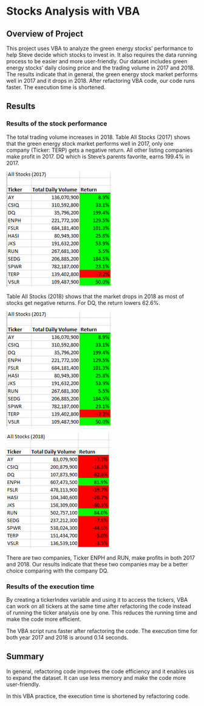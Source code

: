 # Stocks Analysis with VBA

## Overview of Project

This project uses VBA to analyze the green energy stocks’ performance to help Steve decide which stocks to invest in. It also requires the data running process to be easier and more user-friendly. Our dataset includes green energy stocks’ daily closing price and the trading volume in 2017 and 2018. The results indicate that in general, the green energy stock market performs well in 2017 and it drops in 2018. After refactoring VBA code, our code runs faster. The execution time is shortened.

## Results

### Results of the stock performance

The total trading volume increases in 2018. Table All Stocks (2017) shows that the green energy stock market performs well in 2017, only one company (Ticker: TERP) gets a negative return. All other listing companies make profit in 2017. DQ which is Steve’s parents favorite, earns 199.4% in 2017. 

![](Results/All_Stocks_2017.png)

Table All Stocks (2018) shows that the market drops in 2018 as most of stocks get negative returns. For DQ, the return lowers 62.6%. 

<img src="Results/All_Stocks_2017.png">

![](Results/All_Stocks_2018.png)

There are two companies, Ticker ENPH and RUN, make profits in both 2017 and 2018. Our results indicate that these two companies may be a better choice comparing with the company DQ.

### Results of the execution time

By creating a tickerIndex variable and using it to access the tickers, VBA can work on all tickers at the same time after refactoring the code instead of running the ticker analysis one by one. This reduces the running time and make the code more efficient.

The VBA script runs faster after refactoring the code. The execution time for both year 2017 and 2018 is around 0.14 seconds.

## Summary

In general, refactoring code improves the code efficiency and it enables us to expand the dataset. It can use less memory and make the code more user-friendly.

In this VBA practice, the execution time is shortened by refactoring code.
